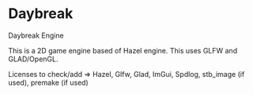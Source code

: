 # Daybreak
Daybreak Engine

This is a 2D game engine based of Hazel engine. This uses GLFW and GLAD/OpenGL.


Licenses to check/add => Hazel, Glfw, Glad, ImGui, Spdlog, stb_image (if used), premake (if used)

